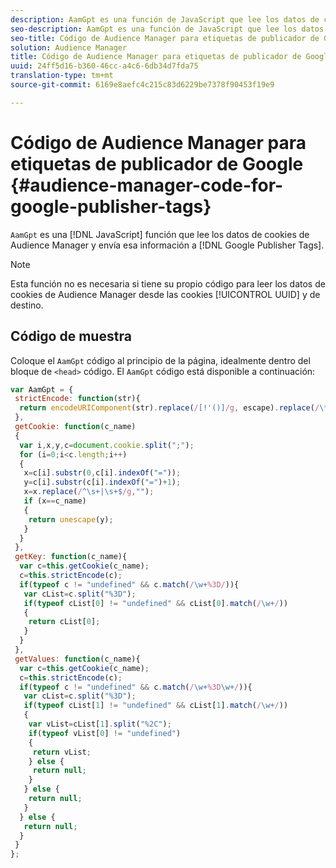 ```yaml
---
description: AamGpt es una función de JavaScript que lee los datos de cookies de Audience Manager y envía esa información a Google Publisher Tags.
seo-description: AamGpt es una función de JavaScript que lee los datos de cookies de Audience Manager y envía esa información a Google Publisher Tags.
seo-title: Código de Audience Manager para etiquetas de publicador de Google
solution: Audience Manager
title: Código de Audience Manager para etiquetas de publicador de Google
uuid: 24ff5d16-b360-46cc-a4c6-6db34d7fda75
translation-type: tm+mt
source-git-commit: 6169e8aefc4c215c83d6229be7378f90453f19e9

---
```



# Código de Audience Manager para etiquetas de publicador de Google {#audience-manager-code-for-google-publisher-tags}

`AamGpt` es una [!DNL JavaScript] función que lee los datos de cookies de Audience Manager y envía esa información a [!DNL Google Publisher Tags].

>[!NOTE]
>
>Esta función no es necesaria si tiene su propio código para leer los datos de cookies de Audience Manager desde las cookies [!UICONTROL UUID] y de destino.

## Código de muestra

Coloque el `AamGpt` código al principio de la página, idealmente dentro del bloque de `<head>` código. El `AamGpt` código está disponible a continuación:

```js
var AamGpt = {  
 strictEncode: function(str){ 
  return encodeURIComponent(str).replace(/[!'()]/g, escape).replace(/\*/g, "%2A"); 
 }, 
 getCookie: function(c_name) 
 { 
  var i,x,y,c=document.cookie.split(";"); 
  for (i=0;i<c.length;i++) 
  { 
   x=c[i].substr(0,c[i].indexOf("=")); 
   y=c[i].substr(c[i].indexOf("=")+1); 
   x=x.replace(/^\s+|\s+$/g,""); 
   if (x==c_name) 
   { 
    return unescape(y); 
   } 
  } 
 }, 
 getKey: function(c_name){ 
  var c=this.getCookie(c_name); 
  c=this.strictEncode(c); 
  if(typeof c != "undefined" && c.match(/\w+%3D/)){ 
   var cList=c.split("%3D"); 
   if(typeof cList[0] != "undefined" && cList[0].match(/\w+/)) 
   { 
    return cList[0]; 
   } 
  }  
 }, 
 getValues: function(c_name){ 
  var c=this.getCookie(c_name); 
  c=this.strictEncode(c); 
  if(typeof c != "undefined" && c.match(/\w+%3D\w+/)){ 
   var cList=c.split("%3D"); 
   if(typeof cList[1] != "undefined" && cList[1].match(/\w+/)) 
   { 
    var vList=cList[1].split("%2C"); 
    if(typeof vList[0] != "undefined") 
    { 
     return vList; 
    } else { 
     return null; 
    }    
   } else { 
    return null; 
   } 
  } else { 
   return null; 
  } 
 } 
};
```
